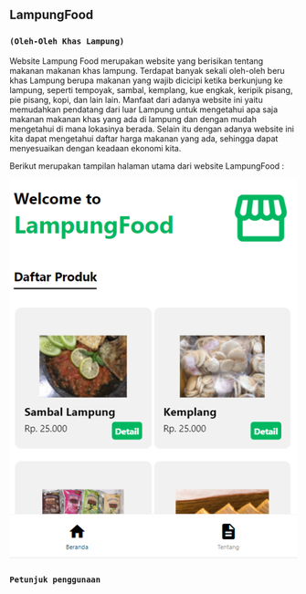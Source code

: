## LampungFood
### `(Oleh-Oleh Khas Lampung)`
Website Lampung Food merupakan website yang berisikan tentang makanan makanan khas lampung. Terdapat banyak sekali oleh-oleh beru khas Lampung berupa makanan yang wajib dicicipi ketika berkunjung ke lampung, seperti tempoyak, sambal, kemplang, kue engkak, keripik pisang, pie pisang, kopi, dan lain lain.
Manfaat dari adanya website ini yaitu memudahkan pendatang dari luar Lampung untuk mengetahui apa saja makanan makanan khas yang ada di lampung dan dengan mudah mengetahui di mana lokasinya berada. Selain itu dengan adanya website ini kita dapat mengetahui daftar harga makanan yang ada, sehingga dapat menyesuaikan dengan keadaan ekonomi kita.

Berikut merupakan tampilan halaman utama dari website LampungFood :

![img 1](screenshot/1.PNG)

### `Petunjuk penggunaan`
